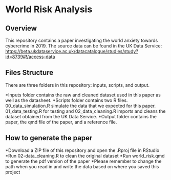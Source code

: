 # World Risk Analysis

## Overview
This repository contains a paper investigating the world anxiety towards cybercrime in 2019. The source data can be found in the UK Data Service: https://beta.ukdataservice.ac.uk/datacatalogue/studies/study?id=8739#!/access-data 

## Files Structure

There are three folders in this repository: inputs, scripts, and output.

*Inputs folder contains the raw and cleaned dataset used in this paper as well as the datasheet.
*Scripts folder contains two R files. 00_data_simulation.R simulate the data that we expected for this paper. 01_data_testing.R for testing and 02_data_cleaning.R imports and cleans the dataset obtained from the UK Data Service.
*Output folder contains the paper, the qmd file of the paper, and a reference file.

## How to generate the paper

*Download a ZIP file of this repository and open the .Rproj file in RStudio
*Run 02-data_cleaning.R to clean the original dataset
*Run world_risk.qmd to generate the pdf version of the paper
*Please remember to change the path when you read in and write the data based on where you saved this project
